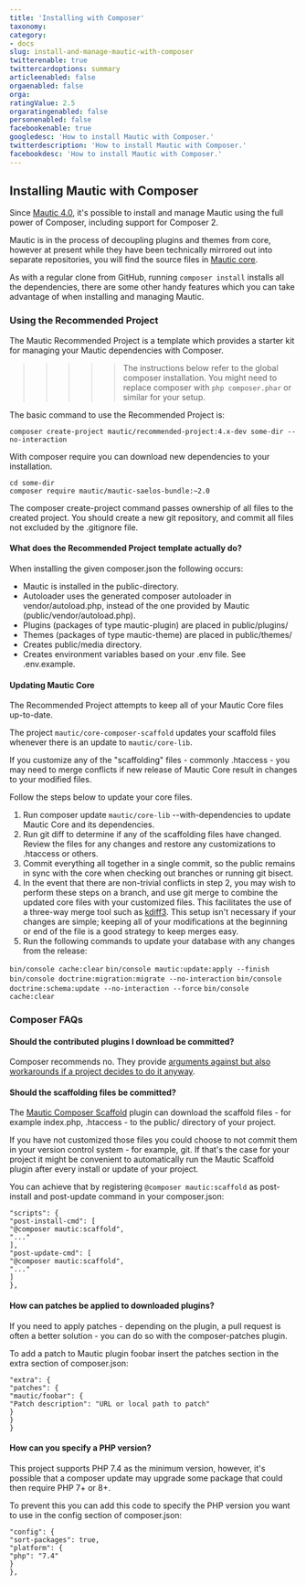 ```yaml
---
title: 'Installing with Composer'
taxonomy:
category:
- docs
slug: install-and-manage-mautic-with-composer
twitterenable: true
twittercardoptions: summary
articleenabled: false
orgaenabled: false
orga:
ratingValue: 2.5
orgaratingenabled: false
personenabled: false
facebookenable: true
googledesc: 'How to install Mautic with Composer.'
twitterdescription: 'How to install Mautic with Composer.'
facebookdesc: 'How to install Mautic with Composer.'
---
```

## Installing Mautic with Composer

Since [Mautic 4.0][mautic-4], it's possible to install and manage Mautic using the full power of Composer, including support for Composer 2.

Mautic is in the process of decoupling plugins and themes from core, however at present while they have been technically mirrored out into separate repositories, you will find the source files in [Mautic core][mautic-core]. 

As with a regular clone from GitHub, running `composer install` installs all the dependencies, there are some other handy features which you can take advantage of when installing and managing Mautic.

### Using the Recommended Project

The Mautic Recommended Project is a template which provides a starter kit for managing your Mautic dependencies with Composer.

>>>>> The instructions below refer to the global composer installation. You might need to replace composer with `php composer.phar` or similar for your setup.

The basic command to use the Recommended Project is:
    
    composer create-project mautic/recommended-project:4.x-dev some-dir --no-interaction

With composer require you can download new dependencies to your installation.

    cd some-dir
    composer require mautic/mautic-saelos-bundle:~2.0

The composer create-project command passes ownership of all files to the created project. You should create a new git repository, and commit all files not excluded by the .gitignore file.

#### What does the Recommended Project template actually do?

When installing the given composer.json the following occurs:

* Mautic is installed in the public-directory.
* Autoloader uses the generated composer autoloader in vendor/autoload.php, instead of the one provided by Mautic (public/vendor/autoload.php).
* Plugins (packages of type mautic-plugin) are placed in public/plugins/
* Themes (packages of type mautic-theme) are placed in public/themes/
* Creates public/media directory.
* Creates environment variables based on your .env file. See .env.example.

#### Updating Mautic Core

The Recommended Project attempts to keep all of your Mautic Core files up-to-date.

The project `mautic/core-composer-scaffold` updates your scaffold files whenever there is an update to `mautic/core-lib`. 

If you customize any of the "scaffolding" files - commonly .htaccess - you may need to merge conflicts if new release of Mautic Core result in changes to your modified files.

Follow the steps below to update your core files.

1. Run composer update `mautic/core-lib` --with-dependencies to update Mautic Core and its dependencies.
2. Run git diff to determine if any of the scaffolding files have changed. Review the files for any changes and restore any customizations to .htaccess or others.
3. Commit everything all together in a single commit, so the public remains in sync with the core when checking out branches or running git bisect.
4. In the event that there are non-trivial conflicts in step 2, you may wish to perform these steps on a branch, and use git merge to combine the updated core files with your customized files. This facilitates the use of a three-way merge tool such as [kdiff3][kdiff3]. This setup isn't necessary if your changes are simple; keeping all of your modifications at the beginning or end of the file is a good strategy to keep merges easy.
5. Run the following commands to update your database with any changes from the release:

`bin/console cache:clear`
`bin/console mautic:update:apply --finish`
`bin/console doctrine:migration:migrate --no-interaction`
`bin/console doctrine:schema:update --no-interaction --force`
`bin/console cache:clear`

### Composer FAQs

#### Should the contributed plugins I download be committed?
Composer recommends no. They provide [arguments against but also workarounds if a project decides to do it anyway][composer-workarounds].

#### Should the scaffolding files be committed?
The [Mautic Composer Scaffold][scaffold-plugin] plugin can download the scaffold files - for example index.php, .htaccess - to the public/ directory of your project. 

If you have not customized those files you could choose to not commit them in your version control system - for example, git. If that's the case for your project it might be convenient to automatically run the Mautic Scaffold plugin after every install or update of your project. 

You can achieve that by registering `@composer mautic:scaffold` as post-install and post-update command in your composer.json:

```
"scripts": {
"post-install-cmd": [
"@composer mautic:scaffold",
"..."
],
"post-update-cmd": [
"@composer mautic:scaffold",
"..."
]
},
```

#### How can patches be applied to downloaded plugins?
If you need to apply patches - depending on the plugin, a pull request is often a better solution - you can do so with the composer-patches plugin.

To add a patch to Mautic plugin foobar insert the patches section in the extra section of composer.json:

```
"extra": {
"patches": {
"mautic/foobar": {
"Patch description": "URL or local path to patch"
}
}
}
```

#### How can you specify a PHP version?
This project supports PHP 7.4 as the minimum version, however, it's possible that a composer update may upgrade some package that could then require PHP 7+ or 8+.

To prevent this you can add this code to specify the PHP version you want to use in the config section of composer.json:
```
"config": {
"sort-packages": true,
"platform": {
"php": "7.4"
}
},
```


[mautic-4]: <https://github.com/mautic/mautic/releases/tag/4.0>
[mautic-core]: <https://github.com/mautic/mautic>
[kdiff3]: <http://www.gitshah.com/2010/12/how-to-setup-kdiff-as-diff-tool-for-git.html>
[composer-workarounds]: <https://getcomposer.org/doc/faqs/should-i-commit-the-dependencies-in-my-vendor-directory.md>
[scaffold-plugin]: <https://github.com/mautic/core-composer-scaffold>